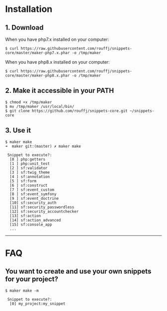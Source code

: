 # Installation

## 1. Download

When you have php7.x installed on your computer:

```
$ curl https://raw.githubusercontent.com/rouffj/snippets-core/master/maker-php7.x.phar -o /tmp/maker
```

When you have php8.x installed on your computer:

```
$ curl https://raw.githubusercontent.com/rouffj/snippets-core/master/maker-php8.x.phar -o /tmp/maker
```

## 2. Make it accessible in your PATH

```
$ chmod +x /tmp/maker
$ mv /tmp/maker /usr/local/bin/
$ git clone https://github.com/rouffj/snippets-core.git ~/snippets-core
```

## 3. Use it

```
$ maker make
➜  maker git:(master) ✗ maker make

 Snippet to execute?:
  [0 ] php:getters
  [1 ] php:unit_test
  [2 ] sf:validator
  [3 ] sf:twig_theme
  [4 ] sf:annotation
  [5 ] sf:form
  [6 ] sf:construct
  [7 ] sf:event_custom
  [8 ] sf:event_symfony
  [9 ] sf:event_doctrine
  [10] sf:security_auth
  [11] sf:security_passwordless
  [12] sf:security_accountchecker
  [13] sf:action
  [14] sf:action_advanced
  [15] sf:console_app
  ...
```

---
# FAQ

## You want to create and use your own snippets for your project?

```
$ maker make -m

 Snippet to execute?:
  [0] my_project:my_snippet
```
